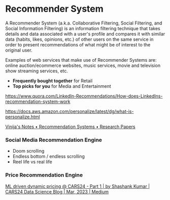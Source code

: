 # Recommender System

A Recommender System (a.k.a. Collaborative Filtering, Social Filtering, and Social Information Filtering) is an information filtering technique that takes details and data associated with a user's profile and compares it with similar data (habits, likes, opinions, etc.) of other users on the same service in order to present recommendations of what might be of interest to the original user.

Examples of web services that make use of Recommender Systems are: online auction/ecommerce websites, music services, movie and television show streaming services, etc.

- **Frequently bought together** for Retail
- **Top picks for you** for Media and Entertainment

https://www.quora.com/LinkedIn-Recommendations/How-does-LinkedIns-recommendation-system-work

https://docs.aws.amazon.com/personalize/latest/dg/what-is-personalize.html

[Vinija's Notes • Recommendation Systems • Research Papers](https://vinija.ai/recsys/papers/)

### Social Media Recommendation Engine

- Doom scrolling
- Endless bottom / endless scrolling
- Reel life vs real life

### Price Recommendation Engine

[ML driven dynamic pricing @ CARS24 - Part 1 | by Shashank Kumar | CARS24 Data Science Blog | Mar, 2023 | Medium](https://medium.com/cars24-data-science-blog/how-cars24-uses-machine-learning-for-dynamic-pricing-of-used-cars-part-1-51fee52860d1)
